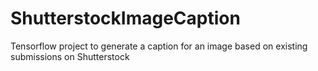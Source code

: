 # ShutterstockImageCaption
Tensorflow project to generate a caption for an image based on existing submissions on Shutterstock
